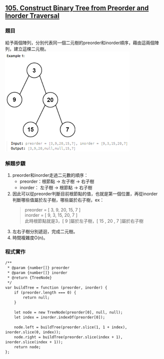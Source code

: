 ## [105. Construct Binary Tree from Preorder and Inorder Traversal](https://leetcode.com/problems/construct-binary-tree-from-preorder-and-inorder-traversal/description/?envType=study-plan-v2&envId=top-interview-150 "Title")

### 題目
給予兩個陣列，分別代表同一個二元樹的preorder和inorder順序，藉由這兩個陣列，建立這棵二元樹。
<img src="../pictures/105.png">

### 解題步驟
1. preorder和inorder走過二元數的順序：  
    * preorder：根節點 -> 左子樹 -> 右子樹
    * inorder： 左子樹 -> 根節點 -> 右子樹
2. 因此可以從preorder判斷目前根節點的值，也就是第一個位置，再從inorder判斷哪些值屬於左子樹，哪些屬於右子樹，ex：  
    > preorder = [ 3, 9, 20, 15, 7 ]  
    > inorder = [ 9, 3, 15, 20, 7 ]  
    > 此時根節點就是3，[ 9 ]屬於左子樹，[ 15 , 20 , 7 ]屬於右子樹
3. 左右子樹分別遞迴，完成二元樹。
4. 時間複雜度O(n)。


### 程式實作
```JS
/**
 * @param {number[]} preorder
 * @param {number[]} inorder
 * @return {TreeNode}
 */
var buildTree = function (preorder, inorder) {
    if (preorder.length === 0) {
        return null;
    }

    let node = new TreeNode(preorder[0], null, null);
    let index = inorder.indexOf(preorder[0]);

    node.left = buildTree(preorder.slice(1, 1 + index), inorder.slice(0, index));
    node.right = buildTree(preorder.slice(index + 1), inorder.slice(index + 1));
    return node;
};
```

